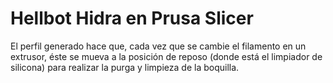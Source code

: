 # Hellbot Hidra en Prusa Slicer
El perfil generado hace que, cada vez que se cambie el filamento en un extrusor, éste se mueva a la posición de reposo (donde está el limpiador de silicona) para realizar la purga y limpieza de la boquilla.